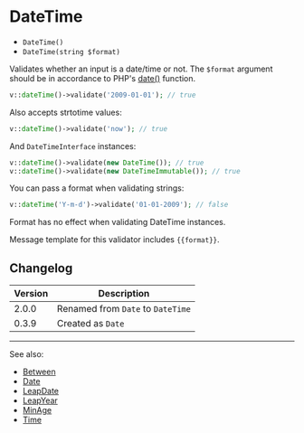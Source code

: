 # DateTime

- `DateTime()`
- `DateTime(string $format)`

Validates whether an input is a date/time or not. The `$format` argument should
be in accordance to PHP's [date()](http://php.net/date) function.

```php
v::dateTime()->validate('2009-01-01'); // true
```

Also accepts strtotime values:

```php
v::dateTime()->validate('now'); // true
```

And `DateTimeInterface` instances:

```php
v::dateTime()->validate(new DateTime()); // true
v::dateTime()->validate(new DateTimeImmutable()); // true
```

You can pass a format when validating strings:

```php
v::dateTime('Y-m-d')->validate('01-01-2009'); // false
```

Format has no effect when validating DateTime instances.

Message template for this validator includes `{{format}}`.

## Changelog

Version | Description
--------|-------------
  2.0.0 | Renamed from `Date` to `DateTime`
  0.3.9 | Created as `Date`

***
See also:

- [Between](Between.md)
- [Date](Date.md)
- [LeapDate](LeapDate.md)
- [LeapYear](LeapYear.md)
- [MinAge](MinAge.md)
- [Time](Time.md)
